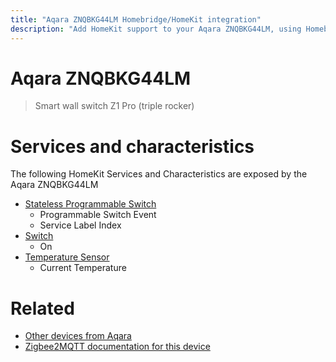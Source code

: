 ```yaml
---
title: "Aqara ZNQBKG44LM Homebridge/HomeKit integration"
description: "Add HomeKit support to your Aqara ZNQBKG44LM, using Homebridge, Zigbee2MQTT and homebridge-z2m."
---
```

<!---
This file has been GENERATED using src/docgen/docgen.ts
DO NOT EDIT THIS FILE MANUALLY!
-->
# Aqara ZNQBKG44LM
> Smart wall switch Z1 Pro (triple rocker)


# Services and characteristics
The following HomeKit Services and Characteristics are exposed by
the Aqara ZNQBKG44LM

* [Stateless Programmable Switch](../../action.md)
  * Programmable Switch Event
  * Service Label Index
* [Switch](../../switch.md)
  * On
* [Temperature Sensor](../../sensors.md)
  * Current Temperature


# Related
* [Other devices from Aqara](../index.md#aqara)
* [Zigbee2MQTT documentation for this device](https://www.zigbee2mqtt.io/devices/ZNQBKG44LM.html)